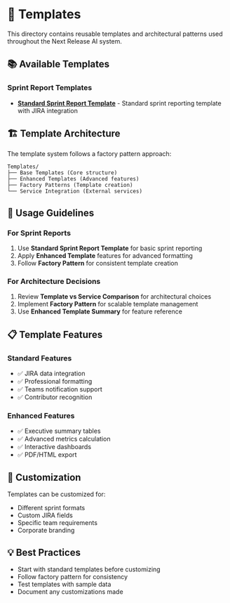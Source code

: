 # 🎨 Templates

This directory contains reusable templates and architectural patterns used throughout the Next Release AI system.

## 📚 Available Templates

### Sprint Report Templates
- **[Standard Sprint Report Template](./STANDARD_SPRINT_REPORT_TEMPLATE.md)** - Standard sprint reporting template with JIRA integration

## 🏗️ Template Architecture

The template system follows a factory pattern approach:

```
Templates/
├── Base Templates (Core structure)
├── Enhanced Templates (Advanced features)
├── Factory Patterns (Template creation)
└── Service Integration (External services)
```

## 🎯 Usage Guidelines

### For Sprint Reports
1. Use **Standard Sprint Report Template** for basic sprint reporting
2. Apply **Enhanced Template** features for advanced formatting
3. Follow **Factory Pattern** for consistent template creation

### For Architecture Decisions
1. Review **Template vs Service Comparison** for architectural choices
2. Implement **Factory Pattern** for scalable template management
3. Use **Enhanced Template Summary** for feature reference

## 📋 Template Features

### Standard Features
- ✅ JIRA data integration
- ✅ Professional formatting
- ✅ Teams notification support
- ✅ Contributor recognition

### Enhanced Features
- ✅ Executive summary tables
- ✅ Advanced metrics calculation
- ✅ Interactive dashboards
- ✅ PDF/HTML export

## 🔧 Customization

Templates can be customized for:
- Different sprint formats
- Custom JIRA fields
- Specific team requirements
- Corporate branding

## 💡 Best Practices

- Start with standard templates before customizing
- Follow factory pattern for consistency
- Test templates with sample data
- Document any customizations made
